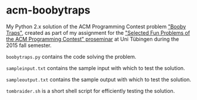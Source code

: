 # acm-boobytraps

My Python 2.x solution of the ACM Programming Contest problem ["Booby Traps"](https://icpcarchive.ecs.baylor.edu/index.php?option=com_onlinejudge&Itemid=8&category=258&page=show_problem&problem=1649), created as part of my assignment for the ["Selected Fun Problems of the ACM Programming Contest" proseminar](http://db.inf.uni-tuebingen.de/teaching/SelectedFunProblemsoftheACMProgrammingContest-Proseminar-WS2015-2016.html) at Uni Tübingen during the 2015 fall semester.

`boobytraps.py` contains the code solving the problem.

`sampleinput.txt` contains the sample input with which to test the solution.

`sampleoutput.txt` contains the sample output with which to test the solution.

`tombraider.sh` is a short shell script for efficiently testing the solution.
